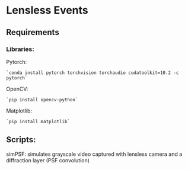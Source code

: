 # Lensless Events

## Requirements

### Libraries:
Pytorch:

    `conda install pytorch torchvision torchaudio cudatoolkit=10.2 -c pytorch`

OpenCV:

    `pip install opencv-python`

Matplotlib: 

    `pip install matplotlib`

## Scripts:

simPSF: simulates grayscale video captured with lensless camera and a diffraction layer (PSF convolution) 




